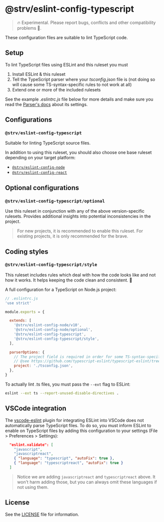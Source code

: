 # @strv/eslint-config-typescript

> 🔥 Experimental. Please report bugs, conflicts and other compatibility problems 🙏.

These configuration files are suitable to lint TypeScript code.

## Setup

To lint TypeScript files using ESLint and this ruleset you must

1. Install ESLint & this ruleset
1. Tell the TypeScript parser where your _tsconfig.json_ file is (not doing so will cause some TS-syntax-specific rules to not work at all)
1. Extend one or more of the included rulesets

See the example _.eslintrc.js_ file below for more details and make sure you read the [Parser's docs][ts-parser-configuration] about its settings.

## Configurations

### `@strv/eslint-config-typescript`

Suitable for linting TypeScript source files.

In addition to using this ruleset, you should also choose one base ruleset depending on your target platform:

- [`@strv/eslint-config-node`][eslint-config-node]
- [`@strv/eslint-config-react`][eslint-config-react]

## Optional configurations

### `@strv/eslint-config-typescript/optional`

Use this ruleset in conjunction with any of the above version-specific rulesets. Provides additional insights into potential inconsistencies in the project.

> For new projects, it is recommended to enable this ruleset. For existing projects, it is only recommended for the brave.

## Coding styles

### `@strv/eslint-config-typescript/style`

This ruleset includes rules which deal with how the code looks like and not how it works. It helps keeping the code clean and consistent. 🎨

A full configuration for a TypeScript on Node.js project:

```js
// .eslintrc.js
'use strict'

module.exports = {

  extends: [
    '@strv/eslint-config-node/v10',
    '@strv/eslint-config-node/optional',
    '@strv/eslint-config-typescript',
    '@strv/eslint-config-typescript/style',
  ],

  parserOptions: {
    // The project field is required in order for some TS-syntax-specific rules to function at all
    // @see https://github.com/typescript-eslint/typescript-eslint/tree/master/packages/parser#configuration
    project: './tsconfig.json',
  },
}
```

To actually lint .ts files, you must pass the `--ext` flag to ESLint:

```sh
eslint --ext ts --report-unused-disable-directives .
```

## VSCode integration

The [vscode-eslint](https://github.com/Microsoft/vscode-eslint) plugin for integrating ESLint into VSCode does not automatically parse TypeScript files. To do so, you must inform ESLint to enable on TypeScript files by adding this configuration to your settings (File > Preferences > Settings):

```json
  "eslint.validate": [
    "javascript",
    "javascriptreact",
    { "language": "typescript", "autoFix": true },
    { "language": "typescriptreact", "autoFix": true }
  ]
```
> Notice we are adding `javascriptreact` and `typescriptreact` above. It won't harm adding those, but you can always omit these languages if not using them.

## License

See the [LICENSE](LICENSE) file for information.

[eslint-config-node]: https://www.npmjs.com/package/@strv/eslint-config-node
[eslint-config-react]: https://www.npmjs.com/package/@strv/eslint-config-react
[ts-parser-configuration]: https://github.com/typescript-eslint/typescript-eslint/tree/master/packages/parser#configuration
